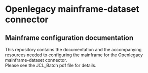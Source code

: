 # Openlegacy mainframe-dataset connector
## Mainframe configuration documentation

This repository contains the documentation and the accompanying resources needed to configuring the mainframe for the Openlegacy mainframe-dataset connector.  
Please see the JCL_Batch pdf file for details.
